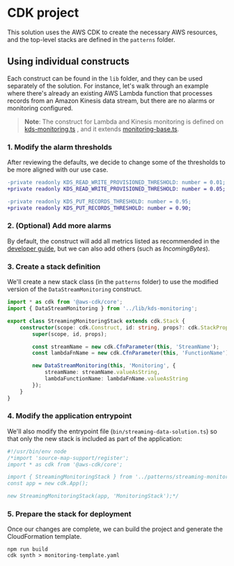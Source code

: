 # CDK project
This solution uses the AWS CDK to create the necessary AWS resources, and the top-level stacks are defined in the `patterns` folder.

## Using individual constructs
Each construct can be found in the `lib` folder, and they can be used separately of the solution. For instance, let's walk through an example where there's already an existing AWS Lambda function that processes records from an Amazon Kinesis data stream, but there are no alarms or monitoring configured.

> **Note**: The construct for Lambda and Kinesis monitoring is defined on [kds-monitoring.ts](lib/kds-monitoring.ts) , and it extends [monitoring-base.ts](lib/monitoring-base.ts).

### 1. Modify the alarm thresholds
After reviewing the defaults, we decide to change some of the thresholds to be more aligned with our use case.

```diff
-private readonly KDS_READ_WRITE_PROVISIONED_THRESHOLD: number = 0.01;
+private readonly KDS_READ_WRITE_PROVISIONED_THRESHOLD: number = 0.05;

-private readonly KDS_PUT_RECORDS_THRESHOLD: number = 0.95;
+private readonly KDS_PUT_RECORDS_THRESHOLD: number = 0.90;
```

### 2. (Optional) Add more alarms
By default, the construct will add all metrics listed as recommended in the [developer guide](https://docs.aws.amazon.com/streams/latest/dev/monitoring-with-cloudwatch.html#kinesis-metric-use), but we can also add others (such as _IncomingBytes_).

### 3. Create a stack definition
We'll create a new stack class (in the `patterns` folder) to use the modified version of the `DataStreamMonitoring` construct.

```typescript
import * as cdk from '@aws-cdk/core';
import { DataStreamMonitoring } from '../lib/kds-monitoring';

export class StreamingMonitoringStack extends cdk.Stack {
    constructor(scope: cdk.Construct, id: string, props?: cdk.StackProps) {
        super(scope, id, props);

        const streamName = new cdk.CfnParameter(this, 'StreamName');
        const lambdaFnName = new cdk.CfnParameter(this, 'FunctionName');

        new DataStreamMonitoring(this, 'Monitoring', {
            streamName: streamName.valueAsString,
            lambdaFunctionName: lambdaFnName.valueAsString
        });
    }
}
```

### 4. Modify the application entrypoint
We'll also modify the entrypoint file (`bin/streaming-data-solution.ts`) so that only the new stack is included as part of the application:

```typescript
#!/usr/bin/env node
/*import 'source-map-support/register';
import * as cdk from '@aws-cdk/core';

import { StreamingMonitoringStack } from '../patterns/streaming-monitoring-stack';
const app = new cdk.App();

new StreamingMonitoringStack(app, 'MonitoringStack');*/
```

### 5. Prepare the stack for deployment
Once our changes are complete, we can build the project and generate the CloudFormation template.

```
npm run build
cdk synth > monitoring-template.yaml
```
